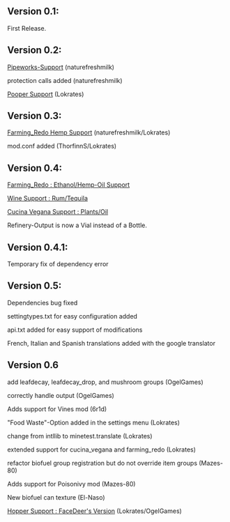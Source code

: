 Version 0.1:
------------
First Release.

Version 0.2:
------------
[Pipeworks-Support](https://forum.minetest.net/viewtopic.php?t=2155) (naturefreshmilk)

protection calls added   (naturefreshmilk)

[Pooper Support](https://forum.minetest.net/viewtopic.php?f=11&t=14620)  (Lokrates)

Version 0.3:
------------
[Farming_Redo Hemp Support](https://forum.minetest.net/viewtopic.php?t=9019) (naturefreshmilk/Lokrates)

mod.conf added   (ThorfinnS/Lokrates)

Version 0.4:
------------
[Farming_Redo : Ethanol/Hemp-Oil Support](https://forum.minetest.net/viewtopic.php?t=9019)

[Wine Support : Rum/Tequila](https://forum.minetest.net/viewtopic.php?f=11&t=13642)

[Cucina Vegana Support : Plants/Oil](https://forum.minetest.net/viewtopic.php?f=9&t=20001)

Refinery-Output is now a Vial instead of a Bottle.


Version 0.4.1:
-------------
Temporary fix of dependency error

Version 0.5:
-----------
Dependencies bug fixed

settingtypes.txt for easy configuration added

api.txt added for easy support of modifications

French, Italian and Spanish translations added with the google translator

Version 0.6
-----------
add leafdecay, leafdecay_drop, and mushroom groups 		(OgelGames)

correctly handle output 		(OgelGames)

Adds support for Vines mod 			(6r1d)

"Food Waste"-Option added in the settings menu		(Lokrates)

change from intllib to minetest.translate			(Lokrates)

extended support for cucina_vegana and farming_redo	(Lokrates)

refactor biofuel group registration but do not override item groups	(Mazes-80)

Adds support for Poisonivy mod 			(Mazes-80)

New biofuel can texture     (El-Naso)

[Hopper Support : FaceDeer's Version](https://forum.minetest.net/viewtopic.php?t=20058) (Lokrates/OgelGames)

